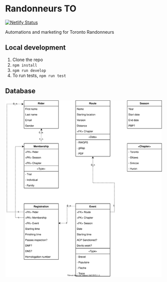 # Randonneurs TO

[![Netlify Status](https://api.netlify.com/api/v1/badges/17a06075-366c-485f-9e60-34bfee1fee3c/deploy-status)](https://app.netlify.com/sites/randonneursto/deploys)

Automations and marketing for Toronto Randonneurs

## Local development

1. Clone the repo
2. `npm install`
3. `npm run develop`
4.  To run tests, `npm run test`

## Database 

![Data struture](docs/database.drawio.svg)